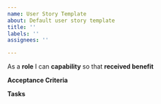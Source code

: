 ```yaml
---
name: User Story Template
about: Default user story template
title: ''
labels: ''
assignees: ''

---
```


As a **role** I can **capability** so that **received benefit**

**Acceptance Criteria**

**Tasks**
